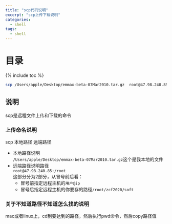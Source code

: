 ```yaml
---
title: "scp代码说明"
excerpt: "scp上传下载说明"
categories:
  - shell
tags:
  - shell
---
```


# 目录
{% include toc %}

```sh
scp /Users/apple/Desktop/emmax-beta-07Mar2010.tar.gz  root@47.98.240.85:/root/zcf2020/soft
```
## 说明
scp是远程文件上传和下载的命令
### 上传命名说明
scp 本地路径 远端路径
* 本地路径说明  
`/Users/apple/Desktop/emmax-beta-07Mar2010.tar.gz`这个是我本地的文件
* 远端路径说明路径  
`root@47.98.240.85:/root`  
这部分分为2部分，从冒号前后看：
    * 冒号前指定远程主机的`用户@ip` 
    * 冒号后指定远程主机的你要存的路径`/root/zcf2020/soft`

### 关于不知道路径不知道怎么找的说明
mac或者linux上，cd到要达到的路径，然后执行pwd命令，然后copy路径值
